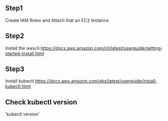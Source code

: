 ## Step1 
Create IAM Roles and Attach that an EC2 Instance

## Step2
Install the awscli 
   https://docs.aws.amazon.com/cli/latest/userguide/getting-started-install.html

## Step3 
Install kubectl
   https://docs.aws.amazon.com/eks/latest/userguide/install-kubectl.html
   
## Check kubectl version
  'kubectl version'
